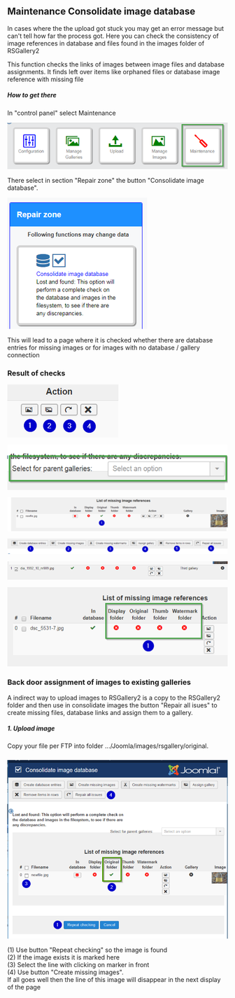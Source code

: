 ## Maintenance Consolidate image database

In cases where the the upload got stuck you may get an error message but can't tell how far the process got. Here you can check the consistency of image references in database and files found in the images folder of RSGallery2

This function checks the links of images between image files and database assignments. It finds left over items like orphaned files or database image reference with missing file

##### How to get there

In "control panel" select Maintenance

![Upload startview](https://github.com/RSGallery2/RSGallery2_Project/blob/master/Documentation/Images/controlPanel.baseButtons.maintenance.png?raw=true)

There select in section "Repair zone" the button "Consolidate image database".

![Upload startview](https://github.com/RSGallery2/RSGallery2_Project/blob/master/Documentation/Images/Maintenance.Repair.ConsolidateImageDB.Button.png?raw=true)

This will lead to a page where it is checked whether there are database entries for missing images or for images with no database / gallery connection

### Result of checks

![Upload startview](https://github.com/RSGallery2/RSGallery2_Project/blob/master/Documentation/Images/maintenance.consolidateDb.action.png?raw=true)

![Upload startview](https://github.com/RSGallery2/RSGallery2_Project/blob/master/Documentation/Images/maintenance.consolidateDb.SelectGallery.png?raw=true)






![Upload startview](https://github.com/RSGallery2/RSGallery2_Project/blob/master/Documentation/Images/maintenance.consolidateDb.addImage.png?raw=true)

![Upload startview](https://github.com/RSGallery2/RSGallery2_Project/blob/master/Documentation/Images/maintenance.consolidateDb.cmdButtons.png?raw=true)

![Upload startview](https://github.com/RSGallery2/RSGallery2_Project/blob/master/Documentation/Images/maintenance.consolidateDb.OnlyDb.png?raw=true)




![Upload startview](https://github.com/RSGallery2/RSGallery2_Project/blob/master/Documentation/Images/maintenance.consolidate.onlyDbItem.png?raw=true)

### Back door assignment of images to existing galleries

A indirect way to upload images to RSGallery2 is a copy to the RSGallery2 folder and then use in consolidate images the button "Repair all isues" to create missing files, database links and assign them to a gallery.

##### 1. Upload image

Copy your file per FTP into folder .../Joomla/images/rsgallery/original.

#####  

![Upload startview](https://github.com/RSGallery2/RSGallery2_Project/blob/master/Documentation/Images/maintenance.consolidate.DbAndOriginalImg.png?raw=true)

(1) Use button "Repeat checking" so the image is found <br>
(2) If the image exists it is marked here <br>
(3) Select the line with clicking on marker in front<br>
(4) Use button "Create missing images". <br>If all goes well then the line of this image will disappear in the next display of the page
